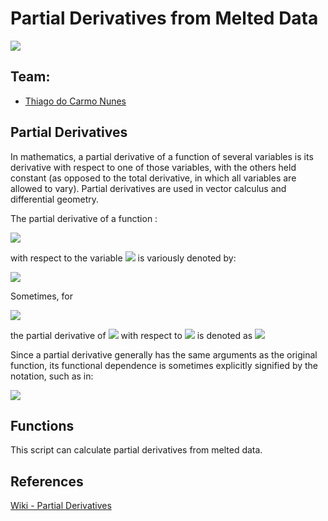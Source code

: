 # Partial Derivatives from Melted Data


[<img class="center" src="https://encrypted-tbn0.gstatic.com/images?q=tbn%3AANd9GcRVwN503wCZQee2cHBwmFyPv4n3nxb_Q-L1iw&usqp=CAU">](https://github.com/ThiagueraBarao)


## Team:

* [Thiago do Carmo Nunes](https://github.com/ThiagueraBarao)


## Partial Derivatives

In mathematics, a partial derivative of a function of several variables is its derivative with respect to one of those variables, with the others held constant (as opposed to the total derivative, in which all variables are allowed to vary).
Partial derivatives are used in vector calculus and differential geometry.

The partial derivative of a function :

<img src="https://render.githubusercontent.com/render/math?math={\displaystyle f(x,y,\dots )}{\displaystyle f(x,y,\dots )}"> 

with respect to the variable <img src="https://render.githubusercontent.com/render/math?math={\displaystyle x}"> is variously denoted by:


<img src="https://render.githubusercontent.com/render/math?math={\displaystyle f'_{x},f_{x},\partial _{x}f,\ D_{x}f,D_{1}f,{\frac {\partial }{\partial x}}f,{\text{ or }}{\frac {\partial f}{\partial x}}.}{\displaystyle f'_{x},f_{x},\partial _{x}f,\ D_{x}f,D_{1}f,{\frac {\partial }{\partial x}}f,{\text{ or }}{\frac {\partial f}{\partial x}}.}">


Sometimes, for 

<img src="https://render.githubusercontent.com/render/math?math={\displaystyle z=f(x,y,\ldots ),}{\displaystyle z=f(x,y,\ldots ),}"> 

the partial derivative of <img src="https://render.githubusercontent.com/render/math?math={\displaystyle z}"> with respect to <img src="https://render.githubusercontent.com/render/math?math={\displaystyle x}"> is denoted as <img src="https://render.githubusercontent.com/render/math?math={\displaystyle {\tfrac {\partial z}{\partial x}}.}"> 

Since a partial derivative generally has the same arguments as the original function, its functional dependence is sometimes explicitly signified by the notation, such as in:

<img src="https://render.githubusercontent.com/render/math?math={\displaystyle f_{x}(x,y,\ldots ),{\frac {\partial f}{\partial x}}(x,y,\ldots ).}"> 

## Functions

This script can calculate partial derivatives from melted data.

## References

[Wiki - Partial Derivatives](https://en.wikipedia.org/wiki/Partial_derivative)